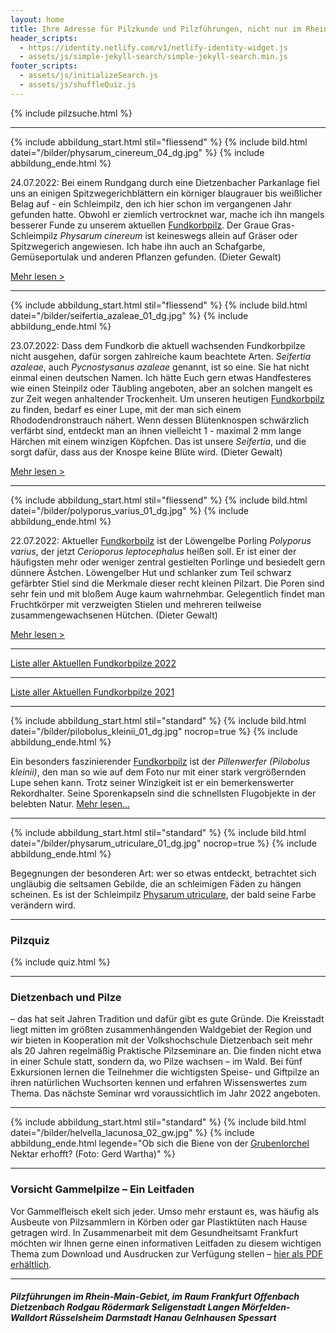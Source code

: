 ```yaml
---
layout: home
title: Ihre Adresse für Pilzkunde und Pilzführungen, nicht nur im Rhein-Main-Gebiet
header_scripts:
  - https://identity.netlify.com/v1/netlify-identity-widget.js
  - assets/js/simple-jekyll-search/simple-jekyll-search.min.js
footer_scripts:
  - assets/js/initializeSearch.js
  - assets/js/shuffleQuiz.js
---
```

{% include pilzsuche.html %}

- - -

{% include abbildung_start.html stil="fliessend" %}
{% include bild.html datei="/bilder/physarum_cinereum_04_dg.jpg" %}
{% include abbildung_ende.html %}

24.07.2022: Bei einem Rundgang durch eine Dietzenbacher Parkanlage fiel uns an einigen Spitzwegerichblättern ein körniger blaugrauer bis weißlicher Belag auf - ein Schleimpilz, den ich hier schon im vergangenen Jahr gefunden hatte. Obwohl er ziemlich vertrocknet war, mache ich ihn mangels besserer Funde zu unserem aktuellen [Fundkorbpilz](AA "Glossar-"). Der  Graue Gras-Schleimpilz *Physarum cinereum* ist keineswegs allein auf Gräser oder Spitzwegerich angewiesen. Ich habe ihn auch an Schafgarbe, Gemüseportulak und anderen Pflanzen gefunden. (Dieter Gewalt)

[Mehr lesen >](/pilze/physarum-cinereum-grauer-gras-schleimpilz)

<div style="clear:  both"></div>

- - -

{% include abbildung_start.html stil="fliessend" %}
{% include bild.html datei="/bilder/seifertia_azaleae_01_dg.jpg" %}
{% include abbildung_ende.html %}

23.07.2022: Dass dem Fundkorb die aktuell wachsenden Fundkorbpilze nicht ausgehen, dafür sorgen zahlreiche kaum beachtete Arten. *Seifertia azaleae*, auch *Pycnostysanus azaleae* genannt, ist so eine. Sie hat nicht einmal einen deutschen Namen. Ich hätte Euch gern etwas Handfesteres wie einen Steinpilz oder Täubling angeboten, aber an solchen mangelt es zur Zeit wegen anhaltender Trockenheit. Um unseren heutigen [Fundkorbpilz](AA "Glossar-") zu finden, bedarf es einer Lupe, mit der man sich einem Rhododendronstrauch nähert. Wenn dessen Blütenknospen schwärzlich verfärbt sind, entdeckt man an ihnen vielleicht 1 - maximal 2 mm lange Härchen mit einem winzigen Köpfchen. Das ist unsere *Seifertia*, und die sorgt dafür, dass aus der Knospe keine Blüte wird. (Dieter Gewalt)

[Mehr lesen >](/pilze/seifertia-azaleae)

<div style="clear:  both"></div>

- - -

{% include abbildung_start.html stil="fliessend" %}
{% include bild.html datei="/bilder/polyporus_varius_01_dg.jpg" %}
{% include abbildung_ende.html %}

22.07.2022: Aktueller [Fundkorbpilz](AA "Glossar-") ist der Löwengelbe Porling *Polyporus varius*, der jetzt *Cerioporus leptocephalus* heißen soll. Er ist einer der häufigsten mehr oder weniger zentral gestielten Porlinge und besiedelt gern dünnere Ästchen.  Löwengelber Hut und schlanker zum Teil schwarz gefärbter Stiel sind die Merkmale dieser recht kleinen Pilzart.  Die Poren sind sehr fein und mit bloßem Auge kaum wahrnehmbar. Gelegentlich findet man Fruchtkörper mit verzweigten Stielen und mehreren teilweise zusammengewachsenen Hütchen. (Dieter Gewalt)

[ Mehr lesen >](/pilze/polyporus-varius-löwengelber-porling)

<div style="clear:  both"></div>

- - -

[Liste aller Aktuellen Fundkorbpilze 2022](/artikel/liste-aller-aktuellen-fundkorbpilze-2022.html)

- - -

[Liste aller Aktuellen Fundkorbpilze 2021](/artikel/liste-aller-aktuellen-fundkorbpilze-2021.html)

- - -

{% include abbildung_start.html stil="standard" %}
{% include bild.html datei="/bilder/pilobolus_kleinii_01_dg.jpg" nocrop=true %}
{% include abbildung_ende.html %}

Ein besonders faszinierender [Fundkorbpilz](AA "Glossar-") ist der *Pillenwerfer (Pilobolus kleinii)*, den man so wie auf dem Foto nur mit einer stark vergrößernden Lupe sehen kann. Trotz seiner Winzigkeit ist er ein bemerkenswerter Rekordhalter. Seine Sporenkapseln sind die schnellsten Flugobjekte in der belebten Natur. [Mehr lesen...](/pilze/pilobolus-kleinii-pillenwerfer)

- - -

{% include abbildung_start.html stil="standard" %}
{% include bild.html datei="/bilder/physarum_utriculare_01_dg.jpg" nocrop=true %}
{% include abbildung_ende.html %}

Begegnungen der besonderen Art: wer so etwas entdeckt, betrachtet sich ungläubig die seltsamen Gebilde, die an schleimigen Fäden zu hängen scheinen. Es ist der Schleimpilz [Physarum utriculare](/pilze/physarum-utriculare-fadenfruchtschleimpilz), der bald seine Farbe verändern wird.

- - -

### Pilzquiz

{% include quiz.html %}

- - -

### Dietzenbach und Pilze

– das hat seit Jahren Tradition und dafür gibt es gute Gründe. Die Kreisstadt liegt mitten im größten zusammenhängenden Waldgebiet der Region und wir bieten in Kooperation mit der Volkshochschule Dietzenbach seit mehr als 20 Jahren regelmäßig Praktische Pilzseminare an. Die finden nicht etwa in einer Schule statt, sondern da, wo Pilze wachsen – im Wald. Bei fünf Exkursionen lernen die Teilnehmer die wichtigsten Speise- und Giftpilze an ihren natürlichen Wuchsorten kennen und erfahren Wissenswertes zum Thema. Das nächste Seminar wrd voraussichtlich im Jahr 2022 angeboten.  

- - -

{% include abbildung_start.html stil="standard" %}
{% include bild.html datei="/bilder/helvella_lacunosa_02_gw.jpg" %}
{% include abbildung_ende.html legende="Ob sich die Biene von der <a href='/pilze/helvella-lacunosa-grubenlorchel'>Grubenlorchel</a> Nektar erhofft?  (Foto: Gerd Wartha)" %}

- - -

### Vorsicht Gammelpilze – Ein Leitfaden

Vor Gammelfleisch ekelt sich jeder. Umso mehr erstaunt es, was häufig als Ausbeute von Pilzsammlern in Körben oder gar Plastiktüten nach Hause getragen wird. In Zusammenarbeit mit dem Gesundheitsamt Frankfurt möchten wir Ihnen gerne einen informativen Leitfaden zu diesem wichtigen Thema zum Download und Ausdrucken zur Verfügung stellen – [hier als PDF erhältlich](/assets/docs/Fundkorb.de-Gammelpilze.pdf).

- - -

##### Pilzführungen im Rhein-Main-Gebiet, im Raum Frankfurt Offenbach Dietzenbach Rodgau Rödermark Seligenstadt Langen Mörfelden-Walldort Rüsselsheim Darmstadt Hanau Gelnhausen Spessart